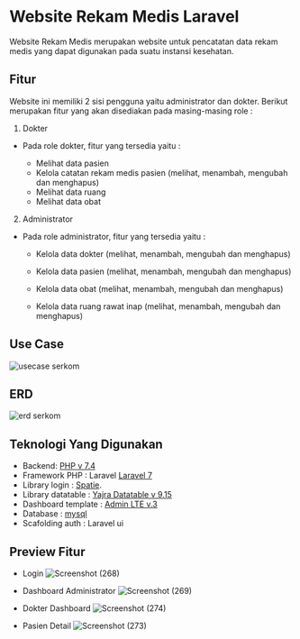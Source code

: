 # Website Rekam Medis Laravel 

Website Rekam Medis merupakan website untuk pencatatan data rekam medis yang dapat digunakan pada suatu instansi kesehatan.


## Fitur

Website ini memiliki 2 sisi pengguna yaitu administrator dan dokter. Berikut merupakan fitur yang akan disediakan pada masing-masing role :

1.  Dokter
    

- Pada role dokter, fitur yang tersedia yaitu :
		
	- Melihat data pasien
	- Kelola catatan rekam medis pasien (melihat, menambah, mengubah dan menghapus)
	- Melihat data ruang
	- Melihat data obat

2.  Administrator
    
- Pada role administrator, fitur yang tersedia yaitu :

	-   Kelola data dokter (melihat, menambah, mengubah dan menghapus)
    
	-   Kelola data pasien (melihat, menambah, mengubah dan menghapus)
    
	-   Kelola data obat (melihat, menambah, mengubah dan menghapus)
    
	-   Kelola data ruang rawat inap (melihat, menambah, mengubah dan menghapus)
	
## Use Case
![usecase serkom](https://user-images.githubusercontent.com/30403009/126858249-bf60018f-804c-4e57-be3c-7eb33db10732.png)

## ERD
![erd serkom](https://user-images.githubusercontent.com/30403009/126858326-d07dc90b-2f4a-4e1e-8b6f-ea45ba97c67e.png)

## Teknologi Yang Digunakan

- Backend: [PHP v 7.4](https://www.php.net/downloads.php)
- Framework PHP : Laravel [Laravel 7](https://laravel.com/docs/7.x/releases)
- Library login : [Spatie](https://github.com/spatie/laravel-permission).
- Library datatable : [Yajra Datatable v 9.15](https://github.com/yajra/laravel-datatables)
- Dashboard template : [Admin LTE v.3](https://adminlte.io/)
- Database : [mysql](https://www.mysql.com/)
- Scafolding auth : Laravel ui

## Preview Fitur
- Login 
![Screenshot (268)](https://user-images.githubusercontent.com/30403009/107308936-214ca880-6abc-11eb-8339-cc8bb9295d6c.png)

- Dashboard Administrator
![Screenshot (269)](https://user-images.githubusercontent.com/30403009/107309277-b780ce80-6abc-11eb-9f33-2abf022ec835.png)

- Dokter Dashboard
![Screenshot (274)](https://user-images.githubusercontent.com/30403009/107310492-22cba000-6abf-11eb-8968-ae27b7087c0a.png)

- Pasien Detail
![Screenshot (273)](https://user-images.githubusercontent.com/30403009/107310609-573f5c00-6abf-11eb-8590-3d17de667f1e.png)


